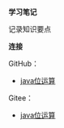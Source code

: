 **学习笔记**

记录知识要点

**连接**

GitHub：

* [java位运算](https://github.com/zjhpure/studyNotes/tree/master/java/bitCalculate/title.md)

Gitee：

* [java位运算](https://gitee.com/zjhpure/studyNotes/tree/master/java/bitCalculate/title.md)
